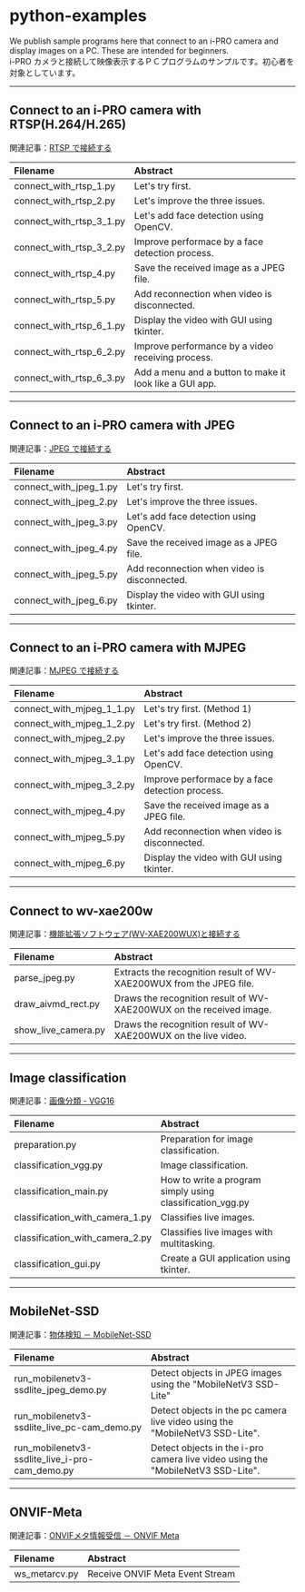 # python-examples

We publish sample programs here that connect to an i-PRO camera and display images on a PC. These are intended for beginners.  
i-PRO カメラと接続して映像表示するＰＣプログラムのサンプルです。初心者を対象としています。

---

## Connect to an i-PRO camera with RTSP(H.264/H.265)

関連記事：[RTSP で接続する](https://i-pro-corp.github.io/Programing-Items/Python/connect_camera/connect_with_rtsp.html)

| Filename                  | Abstract                                                      |
|:--------------------------|:--------------------------------------------------------------|
| connect_with_rtsp_1.py    | Let's try first.                                              |
| connect_with_rtsp_2.py    | Let's improve the three issues.                               |
| connect_with_rtsp_3_1.py  | Let's add face detection using OpenCV.                        |
| connect_with_rtsp_3_2.py  | Improve performace by a face detection process.               |
| connect_with_rtsp_4.py    | Save the received image as a JPEG file.                       |
| connect_with_rtsp_5.py    | Add reconnection when video is disconnected.                  |
| connect_with_rtsp_6_1.py  | Display the video with GUI using tkinter.                     |
| connect_with_rtsp_6_2.py  | Improve performance by a video receiving process.             |
| connect_with_rtsp_6_3.py  | Add a menu and a button to make it look like a GUI app.       |

---

## Connect to an i-PRO camera with JPEG

関連記事：[JPEG で接続する](https://i-pro-corp.github.io/Programing-Items/Python/connect_camera/connect_with_jpeg.html)

| Filename                  | Abstract                                                      |
|:--------------------------|:--------------------------------------------------------------|
| connect_with_jpeg_1.py    | Let's try first.                                              |
| connect_with_jpeg_2.py    | Let's improve the three issues.                               |
| connect_with_jpeg_3.py    | Let's add face detection using OpenCV.                        |
| connect_with_jpeg_4.py    | Save the received image as a JPEG file.                       |
| connect_with_jpeg_5.py    | Add reconnection when video is disconnected.                  |
| connect_with_jpeg_6.py    | Display the video with GUI using tkinter.                     |

---

## Connect to an i-PRO camera with MJPEG

関連記事：[MJPEG で接続する](https://i-pro-corp.github.io/Programing-Items/Python/connect_camera/connect_with_mjpeg.html)

| Filename                  | Abstract                                                      |
|:--------------------------|:--------------------------------------------------------------|
| connect_with_mjpeg_1_1.py | Let's try first. (Method 1)                                   |
| connect_with_mjpeg_1_2.py | Let's try first. (Method 2)                                   |
| connect_with_mjpeg_2.py   | Let's improve the three issues.                               |
| connect_with_mjpeg_3_1.py | Let's add face detection using OpenCV.                        |
| connect_with_mjpeg_3_2.py | Improve performace by a face detection process.               |
| connect_with_mjpeg_4.py   | Save the received image as a JPEG file.                       |
| connect_with_mjpeg_5.py   | Add reconnection when video is disconnected.                  |
| connect_with_mjpeg_6.py   | Display the video with GUI using tkinter.                     |

---

## Connect to wv-xae200w

関連記事：[機能拡張ソフトウェア(WV-XAE200WUX)と接続する](https://i-pro-corp.github.io/Programing-Items/Python/connect_camera/connect_to_wv-xae200w.html)

| Filename                  | Abstract                                                                    |
|:--------------------------|:----------------------------------------------------------------------------|
| parse_jpeg.py             | Extracts the recognition result of WV-XAE200WUX from the JPEG file.         |
| draw_aivmd_rect.py        | Draws the recognition result of WV-XAE200WUX on the received image.         |
| show_live_camera.py       | Draws the recognition result of WV-XAE200WUX on the live video.             |

---

## Image classification

関連記事：[画像分類 - VGG16](https://i-pro-corp.github.io/Programing-Items/Python/connect_camera/image_classification_vgg.html)

| Filename                        | Abstract                                                              |
|:--------------------------------|:----------------------------------------------------------------------|
| preparation.py                  | Preparation for image classification.                                 |
| classification_vgg.py           | Image classification.                                                 |
| classification_main.py          | How to write a program simply using classification_vgg.py             |
| classification_with_camera_1.py | Classifies live images.                                               |
| classification_with_camera_2.py | Classifies live images with multitasking.                             |
| classification_gui.py           | Create a GUI application using tkinter.                               |

---

## MobileNet-SSD

関連記事：[物体検知 － MobileNet-SSD](https://i-pro-corp.github.io/Programing-Items/Python/connect_camera/mobilenet-ssd.html)

| Filename                                       | Abstract                                                                        |
|:-----------------------------------------------|:--------------------------------------------------------------------------------|
| run_mobilenetv3-ssdlite_jpeg_demo.py           | Detect objects in JPEG images using the "MobileNetV3 SSD-Lite"                  |
| run_mobilenetv3-ssdlite_live_pc-cam_demo.py    | Detect objects in the pc camera live video using the "MobileNetV3 SSD-Lite".    |
| run_mobilenetv3-ssdlite_live_i-pro-cam_demo.py | Detect objects in the i-pro camera live video using the "MobileNetV3 SSD-Lite". |

---

## ONVIF-Meta

関連記事：[ONVIFメタ情報受信 － ONVIF Meta](https://i-pro-corp.github.io/Programing-Items/Python/connect_camera/receive_onvifmeta_event.html)

| Filename                                       | Abstract                                                                        |
|:-----------------------------------------------|:--------------------------------------------------------------------------------|
| ws_metarcv.py                                  | Receive ONVIF Meta Event Stream                                                 |
